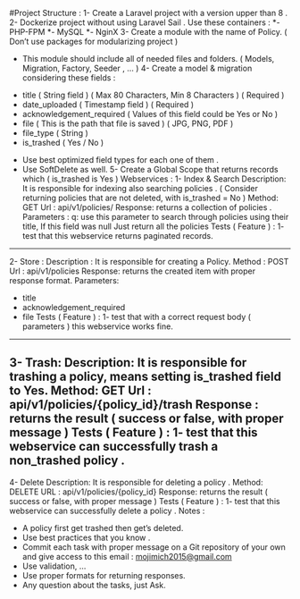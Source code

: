 #Project Structure :
1- Create a Laravel project with a version upper than 8 .
2- Dockerize project without using Laravel Sail .
Use these containers : 
*- PHP-FPM 
*- MySQL
*- NginX
3- Create a module with the name of Policy. ( Don’t use packages for modularizing project ) 
* This module should include all of needed files and folders. ( Models, Migration, 
Factory, Seeder , … )
4- Create a model & migration considering these fields : 
- title ( String field ) ( Max 80 Characters, Min 8 Characters ) ( Required )
- date_uploaded ( Timestamp field ) ( Required )
- acknowledgement_required ( Values of this field could be Yes or No ) 
- file ( This is the path that file is saved ) ( JPG, PNG, PDF )
- file_type ( String ) 
- is_trashed ( Yes / No )
* Use best optimized field types for each one of them .
* Use SoftDelete as well.
5- Create a Global Scope that returns records which ( is_trashed is Yes ) 
Webservices :
1- Index & Search
Description: It is responsible for indexing also searching policies . 
( Consider returning policies that are not deleted, with is_trashed = No ) 
Method: GET
Url : api/v1/policies/
Response: returns a collection of policies .
Parameters : 
q: use this parameter to search through policies using their title,
If this field was null Just return all the policies 
Tests ( Feature ) :
1- test that this webservice returns paginated records.
----------------------------------------------------------------------------------------------------------------------------------------
2- Store :
Description : It is responsible for creating a Policy.
Method : POST
Url : api/v1/policies
Response: returns the created item with proper response format.
Parameters: 
- title
- acknowledgement_required
- file
Tests ( Feature ) :
1- test that with a correct request body ( parameters ) this webservice works fine. 
----------------------------------------------------------------------------------------------------------------------------------------
3- Trash:
Description: 
It is responsible for trashing a policy, means setting is_trashed field to Yes.
Method: GET
Url : api/v1/policies/{policy_id}/trash
Response : returns the result ( success or false, with proper message ) 
Tests ( Feature ) :
1- test that this webservice can successfully trash a non_trashed policy .
----------------------------------------------------------------------------------------------------------------------------------------
4- Delete
Description: It is responsible for deleting a policy . 
Method: DELETE
URL : api/v1/policies/{policy_id}
Response:
 returns the result ( success or false, with proper message ) 
Tests ( Feature ) :
1- test that this webservice can successfully delete a policy .
Notes :
* A policy first get trashed then get’s deleted. 
* Use best practices that you know .
* Commit each task with proper message on a Git repository of your own and
give access to this email : mojimich2015@gmail.com
* Use validation, …
* Use proper formats for returning responses.
* Any question about the tasks, just Ask.
